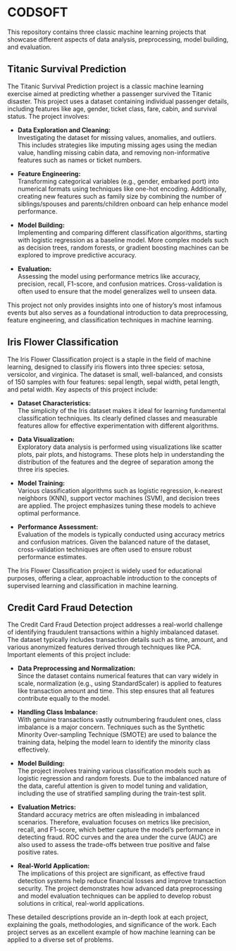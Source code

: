 # CODSOFT
This repository contains three classic machine learning projects that showcase different aspects of data analysis, preprocessing, model building, and evaluation.
## Titanic Survival Prediction

The Titanic Survival Prediction project is a classic machine learning exercise aimed at predicting whether a passenger survived the Titanic disaster. This project uses a dataset containing individual passenger details, including features like age, gender, ticket class, fare, cabin, and survival status. The project involves:

- **Data Exploration and Cleaning:**  
  Investigating the dataset for missing values, anomalies, and outliers. This includes strategies like imputing missing ages using the median value, handling missing cabin data, and removing non-informative features such as names or ticket numbers.

- **Feature Engineering:**  
  Transforming categorical variables (e.g., gender, embarked port) into numerical formats using techniques like one-hot encoding. Additionally, creating new features such as family size by combining the number of siblings/spouses and parents/children onboard can help enhance model performance.

- **Model Building:**  
  Implementing and comparing different classification algorithms, starting with logistic regression as a baseline model. More complex models such as decision trees, random forests, or gradient boosting machines can be explored to improve predictive accuracy.

- **Evaluation:**  
  Assessing the model using performance metrics like accuracy, precision, recall, F1-score, and confusion matrices. Cross-validation is often used to ensure that the model generalizes well to unseen data.

This project not only provides insights into one of history’s most infamous events but also serves as a foundational introduction to data preprocessing, feature engineering, and classification techniques in machine learning.

## Iris Flower Classification

The Iris Flower Classification project is a staple in the field of machine learning, designed to classify iris flowers into three species: setosa, versicolor, and virginica. The dataset is small, well-balanced, and consists of 150 samples with four features: sepal length, sepal width, petal length, and petal width. Key aspects of this project include:

- **Dataset Characteristics:**  
  The simplicity of the Iris dataset makes it ideal for learning fundamental classification techniques. Its clearly defined classes and measurable features allow for effective experimentation with different algorithms.

- **Data Visualization:**  
  Exploratory data analysis is performed using visualizations like scatter plots, pair plots, and histograms. These plots help in understanding the distribution of the features and the degree of separation among the three iris species.

- **Model Training:**  
  Various classification algorithms such as logistic regression, k-nearest neighbors (KNN), support vector machines (SVM), and decision trees are applied. The project emphasizes tuning these models to achieve optimal performance.

- **Performance Assessment:**  
  Evaluation of the models is typically conducted using accuracy metrics and confusion matrices. Given the balanced nature of the dataset, cross-validation techniques are often used to ensure robust performance estimates.

The Iris Flower Classification project is widely used for educational purposes, offering a clear, approachable introduction to the concepts of supervised learning and classification in machine learning.

## Credit Card Fraud Detection

The Credit Card Fraud Detection project addresses a real-world challenge of identifying fraudulent transactions within a highly imbalanced dataset. The dataset typically includes transaction details such as time, amount, and various anonymized features derived through techniques like PCA. Important elements of this project include:

- **Data Preprocessing and Normalization:**  
  Since the dataset contains numerical features that can vary widely in scale, normalization (e.g., using StandardScaler) is applied to features like transaction amount and time. This step ensures that all features contribute equally to the model.

- **Handling Class Imbalance:**  
  With genuine transactions vastly outnumbering fraudulent ones, class imbalance is a major concern. Techniques such as the Synthetic Minority Over-sampling Technique (SMOTE) are used to balance the training data, helping the model learn to identify the minority class effectively.

- **Model Building:**  
  The project involves training various classification models such as logistic regression and random forests. Due to the imbalanced nature of the data, careful attention is given to model tuning and validation, including the use of stratified sampling during the train-test split.

- **Evaluation Metrics:**  
  Standard accuracy metrics are often misleading in imbalanced scenarios. Therefore, evaluation focuses on metrics like precision, recall, and F1-score, which better capture the model’s performance in detecting fraud. ROC curves and the area under the curve (AUC) are also used to assess the trade-offs between true positive and false positive rates.

- **Real-World Application:**  
  The implications of this project are significant, as effective fraud detection systems help reduce financial losses and improve transaction security. The project demonstrates how advanced data preprocessing and model evaluation techniques can be applied to develop robust solutions in critical, real-world applications.

These detailed descriptions provide an in-depth look at each project, explaining the goals, methodologies, and significance of the work. Each project serves as an excellent example of how machine learning can be applied to a diverse set of problems.
